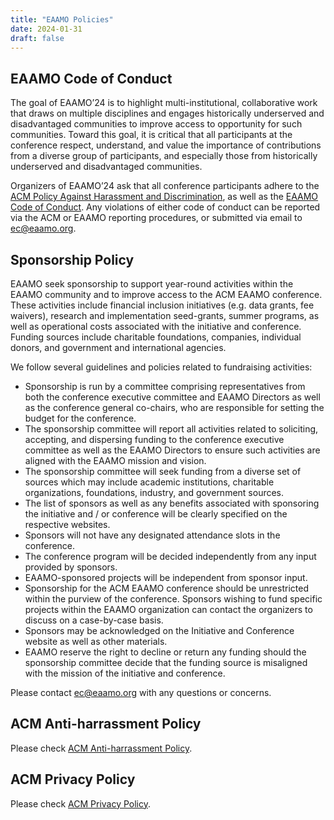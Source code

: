 ```yaml
---
title: "EAAMO Policies"
date: 2024-01-31
draft: false
---
```


## EAAMO Code of Conduct

The goal of EAAMO’24 is to highlight multi-institutional, collaborative work that draws on multiple disciplines and engages historically underserved and disadvantaged communities to improve access to opportunity for such communities. Toward this goal, it is critical that all participants at the conference respect, understand, and value the importance of contributions from a diverse group of participants, and especially those from historically underserved and disadvantaged communities. 

Organizers of EAAMO’24 ask that all conference participants adhere to the [ACM Policy Against Harassment and Discrimination](https://www.acm.org/special-interest-groups/volunteer-resources/officers-manual/policy-against-discrimination-and-harassment), as well as the [EAAMO Code of Conduct](https://www.eaamo.org/policies). Any violations of either code of conduct can be reported via the ACM or EAAMO reporting procedures, or submitted via email to ec@eaamo.org.

## Sponsorship Policy

EAAMO seek sponsorship to support year-round activities within the EAAMO community and to improve access to the ACM EAAMO conference. These activities include financial inclusion initiatives (e.g. data grants, fee waivers), research and implementation seed-grants, summer programs, as well as operational costs associated with the initiative and conference. Funding sources include charitable foundations, companies, individual donors, and government and international agencies. 

We follow several guidelines and policies related to fundraising activities: 
* Sponsorship is run by a committee comprising representatives from both the conference executive committee and EAAMO Directors as well as the conference general co-chairs, who are responsible for setting the budget for the conference. 
* The sponsorship committee will report all activities related to soliciting, accepting, and dispersing funding to the conference executive committee as well as the EAAMO Directors to ensure such activities are aligned with the EAAMO mission and vision. 
* The sponsorship committee will seek funding from a diverse set of sources which may include academic institutions, charitable organizations, foundations, industry, and government sources. 
* The list of sponsors as well as any benefits associated with sponsoring the initiative and / or conference will be clearly specified on the respective websites. 
* Sponsors will not have any designated attendance slots in the conference. 
* The conference program will be decided independently from any input provided by sponsors.
* EAAMO-sponsored projects will be independent from sponsor input.
* Sponsorship for the ACM EAAMO conference should be unrestricted within the purview of the conference. Sponsors wishing to fund specific projects within the EAAMO organization can contact the organizers to discuss on a case-by-case basis.  
* Sponsors may be acknowledged on the Initiative and Conference website as well as other materials. 
* EAAMO reserve the right to decline or return any funding should the sponsorship committee decide that the funding source is misaligned with the mission of the initiative and conference. 

Please contact ec@eaamo.org with any questions or concerns. 

## ACM Anti-harrassment Policy
Please check [ACM Anti-harrassment Policy](https://www.acm.org/about-acm/policy-against-harassment).

## ACM Privacy Policy
Please check [ACM Privacy Policy](https://www.acm.org/about-acm/privacy-policy).


